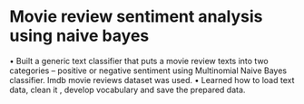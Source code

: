 # Movie review sentiment analysis using naive bayes
•	Built a generic text classifier that puts a movie review texts into two categories – positive or negative sentiment using Multinomial Naive Bayes classifier. Imdb movie reviews dataset was used.
•	Learned how to load text data, clean it , develop vocabulary and save the prepared data. 
